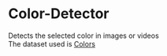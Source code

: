 # Color-Detector
Detects the selected color in images or videos<br>
The dataset used is <a href='https://drive.google.com/open?id=1H8_GjMX92tAHnnp2wVL6hHxB4vXZOTlB'> Colors</a>
